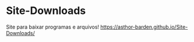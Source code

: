 # Site-Downloads
Site para baixar programas e arquivos!
https://asthor-barden.github.io/Site-Downloads/
